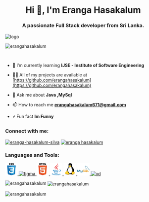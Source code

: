 <h1 align="center">Hi 👋, I'm Eranga Hasakalum</h1>
<h3 align="center">A passionate Full Stack developer from Sri Lanka.</h3>
<img src="https://cdn.dribbble.com/users/1162077/screenshots/3848914/programmer.gif" alt= "logo" align = "center" >
<p align="left"> <img src="https://komarev.com/ghpvc/?username=erangahasakalum&label=Profile%20views&color=0e75b6&style=flat" alt="erangahasakalum" /> </p>

<p align="left"> <a href="https://twitter.com/" target="blank"><img src="https://img.shields.io/twitter/follow/?logo=twitter&style=for-the-badge" alt="" /></a> </p>

- 🌱 I’m currently learning **IJSE - Institute of Software Engineering**

- 👨‍💻 All of my projects are available at [https://github.com/erangahasakalum](https://github.com/erangahasakalum)

- 💬 Ask me about **Java ,MySql**

- 📫 How to reach me **erangahasakalum671@gmail.com**

- ⚡ Fun fact **Im Funny**

<h3 align="left">Connect with me:</h3>
<p align="left">
    <a href="https://linkedin.com/in/eranga-hasakalum-silva" target="blank"><img align="center" src="https://raw.githubusercontent.com/rahuldkjain/github-profile-readme-generator/master/src/images/icons/Social/linked-in-alt.svg" alt="eranga-hasakalum-silva" height="30" width="40" /></a>
    <a href="https://fb.com/eranga hasakalum" target="blank"><img align="center" src="https://raw.githubusercontent.com/rahuldkjain/github-profile-readme-generator/master/src/images/icons/Social/facebook.svg" alt="eranga hasakalum" height="30" width="40" /></a>
</p>

<h3 align="left">Languages and Tools:</h3>
<p align="left"> <a href="https://www.w3schools.com/css/" target="_blank" rel="noreferrer"> <img src="https://raw.githubusercontent.com/devicons/devicon/master/icons/css3/css3-original-wordmark.svg" alt="css3" width="40" height="40"/> </a> <a href="https://www.figma.com/" target="_blank" rel="noreferrer"> <img src="https://www.vectorlogo.zone/logos/figma/figma-icon.svg" alt="figma" width="40" height="40"/> </a> <a href="https://www.w3.org/html/" target="_blank" rel="noreferrer"> <img src="https://raw.githubusercontent.com/devicons/devicon/master/icons/html5/html5-original-wordmark.svg" alt="html5" width="40" height="40"/> </a> <a href="https://www.java.com" target="_blank" rel="noreferrer"> <img src="https://raw.githubusercontent.com/devicons/devicon/master/icons/java/java-original.svg" alt="java" width="40" height="40"/> </a> <a href="https://www.linux.org/" target="_blank" rel="noreferrer"> <img src="https://raw.githubusercontent.com/devicons/devicon/master/icons/linux/linux-original.svg" alt="linux" width="40" height="40"/> </a> <a href="https://www.mysql.com/" target="_blank" rel="noreferrer"> <img src="https://raw.githubusercontent.com/devicons/devicon/master/icons/mysql/mysql-original-wordmark.svg" alt="mysql" width="40" height="40"/> </a> <a href="https://www.adobe.com/products/xd.html" target="_blank" rel="noreferrer"> <img src="https://cdn.worldvectorlogo.com/logos/adobe-xd.svg" alt="xd" width="40" height="40"/> </a> </p>

<p><img align="left" src="https://github-readme-stats.vercel.app/api/top-langs?username=erangahasakalum&show_icons=true&locale=en&layout=compact" alt="erangahasakalum" /></p>

<p>&nbsp;<img align="center" src="https://github-readme-stats.vercel.app/api?username=erangahasakalum&show_icons=true&locale=en" alt="erangahasakalum" /></p>

<p><img align="center" src="https://github-readme-streak-stats.herokuapp.com/?user=erangahasakalum&" alt="erangahasakalum" /></p>
